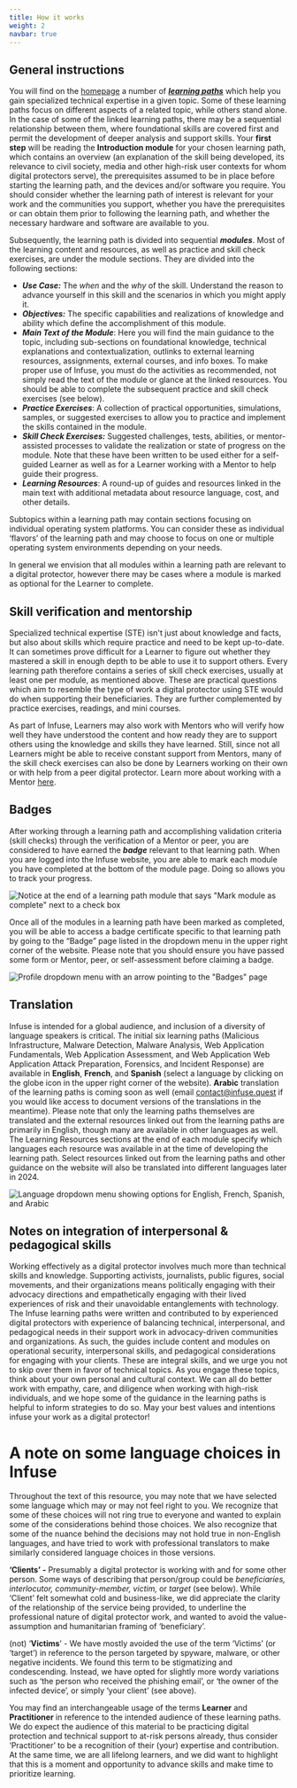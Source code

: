 ```yaml
---
title: How it works
weight: 2
navbar: true
---
```

## General instructions

You will find on the [homepage](https://infuse.quest/en/) a number of ***[learning paths](/en/badge-descriptions/)*** which help you gain specialized technical expertise in a given topic. Some of these learning paths focus on different aspects of a related topic, while others stand alone. In the case of some of the linked learning paths, there may be a sequential relationship between them, where foundational skills are covered first and permit the development of deeper analysis and support skills. Your **first step** will be reading the **Introduction module** for your chosen learning path, which contains an overview (an explanation of the skill being developed, its relevance to civil society, media and other high-risk user contexts for whom digital protectors serve), the prerequisites assumed to be in place before starting the learning path, and the devices and/or software you require. You should consider whether the learning path of interest is relevant for your work and the communities you support, whether you have the prerequisites or can obtain them prior to following the learning path, and whether the necessary hardware and software are available to you. 

Subsequently, the learning path is divided into sequential ***modules***. Most of the learning content and resources, as well as practice and skill check exercises, are under the module sections. They are divided into the following sections:

* ***Use Case:*** The *when* and the *why* of the skill. Understand the reason to advance yourself in this skill and the scenarios in which you might apply it.  
* ***Objectives:*** The specific capabilities and realizations of knowledge and ability which define the accomplishment of this module.   
* ***Main Text of the Module***: Here you will find the main guidance to the topic, including sub-sections on foundational knowledge, technical explanations and contextualization, outlinks to external learning resources, assignments, external courses, and info boxes. To make proper use of Infuse, you must do the activities as recommended, not simply read the text of the module or glance at the linked resources. You should be able to complete the subsequent practice and skill check exercises (see below).  
* ***Practice Exercises***: A collection of practical opportunities, simulations, samples, or suggested exercises to allow you to practice and implement the skills contained in the module.  
* ***Skill Check Exercises:*** Suggested challenges, tests, abilities, or mentor-assisted processes to validate the realization or state of progress on the module. Note that these have been written to be used either for a self-guided Learner as well as for a Learner working with a Mentor to help guide their progress.  
* ***Learning Resources***: A round-up of guides and resources linked in the main text with additional metadata about resource language, cost, and other details.

Subtopics within a learning path may contain sections focusing on individual operating system platforms. You can consider these as individual ‘flavors’ of the learning path and may choose to focus on one or multiple operating system environments depending on your needs.

In general we envision that all modules within a learning path are relevant to a digital protector, however there may be cases where a module is marked as optional for the Learner to complete.

## Skill verification and mentorship

Specialized technical expertise (STE) isn't just about knowledge and facts, but also about skills which require practice and need to be kept up-to-date. It can sometimes prove difficult for a Learner to figure out whether they mastered a skill in enough depth to be able to use it to support others. Every learning path therefore contains a series of skill check exercises, usually at least one per module, as mentioned above. These are practical questions which aim to resemble the type of work a digital protector using STE would do when supporting their beneficiaries. They are further complemented by practice exercises, readings, and mini courses.

As part of Infuse, Learners may also work with Mentors who will verify how well they have understood the content and how ready they are to support others using the knowledge and skills they have learned. Still, since not all Learners might be able to receive constant support from Mentors, many of the skill check exercises can also be done by Learners working on their own or with help from a peer digital protector. Learn more about working with a Mentor [here](/en/community/).

## Badges

After working through a learning path and accomplishing validation criteria (skill checks) through the verification of a Mentor or peer, you are considered to have earned the ***badge*** relevant to that learning path. When you are logged into the Infuse website, you are able to mark each module you have completed at the bottom of the module page. Doing so allows you to track your progress.

![Notice at the end of a learning path module that says "Mark module as complete" next to a check box](/media/uploads/how-to-1.png)

Once all of the modules in a learning path have been marked as completed, you will be able to access a badge certificate specific to that learning path by going to the “Badge” page listed in the dropdown menu in the upper right corner of the website. Please note that you should ensure you have passed some form or Mentor, peer, or self-assessment before claiming a badge.

![Profile dropdown menu with an arrow pointing to the "Badges" page](/media/uploads/how-to-2.png)

## Translation

Infuse is intended for a global audience, and inclusion of a diversity of language speakers is critical. The initial six learning paths (Malicious Infrastructure, Malware Detection, Malware Analysis, Web Application Fundamentals, Web Application Assessment, and Web Application Web Application Attack Preparation, Forensics, and Incident Response) are available in **English**, **French**, and **Spanish** (select a language by clicking on the globe icon in the upper right corner of the website). **Arabic** translation of the learning paths is coming soon as well (email [contact@infuse.quest](mailto:contact@infuse.quest) if you would like access to document versions of the translations in the meantime). Please note that only the learning paths themselves are translated and the external resources linked out from the learning paths are primarily in English, though many are available in other languages as well. The Learning Resources sections at the end of each module specify which languages each resource was available in at the time of developing the learning path. Select resources linked out from the learning paths and other guidance on the website will also be translated into different languages later in 2024.

![Language dropdown menu showing options for English, French, Spanish, and Arabic](/media/uploads/how-to-3.png)

## Notes on integration of interpersonal & pedagogical skills

Working effectively as a digital protector involves much more than technical skills and knowledge. Supporting activists, journalists, public figures, social movements, and their organizations means politically engaging with their advocacy directions and empathetically engaging with their lived experiences of risk and their unavoidable entanglements with technology. The Infuse learning paths were written and contributed to by experienced digital protectors with experience of balancing technical, interpersonal, and pedagogical needs in their support work in advocacy-driven communities and organizations. As such, the guides include content and modules on operational security, interpersonal skills, and pedagogical considerations for engaging with your clients. These are integral skills, and we urge you not to skip over them in favor of technical topics. As you engage these topics, think about your own personal and cultural context. We can all do better work with empathy, care, and diligence when working with high-risk individuals, and we hope some of the guidance in the learning paths is helpful to inform strategies to do so. May your best values and intentions infuse your work as a digital protector!

# A note on some language choices in Infuse

Throughout the text of this resource, you may note that we have selected some language which may or may not feel right to you. We recognize that some of these choices will not ring true to everyone and wanted to explain some of the considerations behind those choices. We also recognize that some of the nuance behind the decisions may not hold true in non-English languages, and have tried to work with professional translators to make similarly considered language choices in those versions. 

**‘Clients’ -** Presumably a digital protector is working with and for some other person. Some ways of describing that person/group could be *beneficiaries, interlocutor, community-member, victim,* or *target* (see below). While ‘Client’ felt somewhat cold and business-like, we did appreciate the clarity of the relationship of the service being provided, to underline the professional nature of digital protector work, and wanted to avoid the value-assumption and humanitarian framing of ‘beneficiary’. 

(not) ‘**Victims**’ - We have mostly avoided the use of the term ‘Victims’ (or ‘target’) in reference to the person targeted by spyware, malware, or other negative incidents. We found this term to be stigmatizing and condescending. Instead, we have opted for slightly more wordy variations such as ‘the person who received the phishing email’, or ‘the owner of the infected device’, or simply ‘your client’ (see above).

You may find an interchangeable usage of the terms **Learner** and **Practitioner** in reference to the intended audience of these learning paths. We do expect the audience of this material to be practicing digital protection and technical support to at-risk persons already, thus consider ‘Practitioner’ to be a recognition of their (your) expertise and contribution. At the same time, we are all lifelong learners, and we did want to highlight that this is a moment and opportunity to advance skills and make time to prioritize learning.
